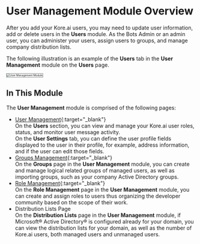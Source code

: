# User Management Module Overview

After you add your Kore.ai users, you may need to update user information, add or delete users in the **Users** module. As the Bots Admin or an admin user, you can administer your users, assign users to groups, and manage company distribution lists.

The following illustration is an example of the **Users** tab in the **User Management** module on the **Users** page.

<img src="../images/bac-users.png" alt="User Management Module" title="User Management Module" style="border: 1px solid gray;zoom:50%;"/>


## In This Module

The **User Management** module is comprised of the following pages:

* [User Management](../managing-your-users/){:target="_blank"}  
On the **Users** section, you can view and manage your Kore.ai user roles, status, and monitor user message activity.  
On the **User Settings** tab, you can define the user profile fields displayed to the user in their profile, for example, address information, and if the user can edit those fields.
* [Groups Management](../managing-your-groups){:target="_blank"}  
On the **Groups** page in the **User Management** module, you can create and manage logical related groups of managed users, as well as importing groups, such as your company Active Directory groups.
* [Role Management](../role-management){:target="_blank"}  
On the **Role Management** page in the **User Management** module, you can create and assign roles to users thus organizing the developer community based on the scope of their work.
* Distribution Lists Page  
On the **Distribution Lists** page in the **User Management** module, if Microsoft® Active Directory® is configured already for your domain, you can view the distribution lists for your domain, as well as the number of Kore.ai users, both managed users and unmanaged users.